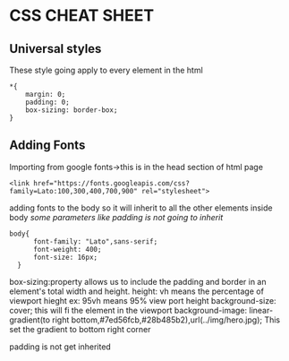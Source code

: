 # **CSS CHEAT SHEET**

## **Universal styles**

These style going apply to every element in the html
```
*{
    margin: 0;
    padding: 0;
    box-sizing: border-box;
}
```
## **Adding Fonts**

Importing from google fonts->this is in the head section of html page
 ```
 <link href="https://fonts.googleapis.com/css?family=Lato:100,300,400,700,900" rel="stylesheet">
 ```
adding fonts to the body so it will inherit to all the other elements inside body
*some parameters like padding is not going to inherit*

```
body{
      font-family: "Lato",sans-serif;
      font-weight: 400;
      font-size: 16px;
  }
 ```
box-sizing:property allows us to include the padding and border in an element's total width and height.
height: vh means the percentage of viewport hieght ex: 95vh means 95% view port height
background-size: cover; this will fi the element in the viewport
background-image: linear-gradient(to right bottom,#7ed56fcb,#28b485b2),url(../img/hero.jpg); This set the gradient to bottom right corner

padding is not get inherited
